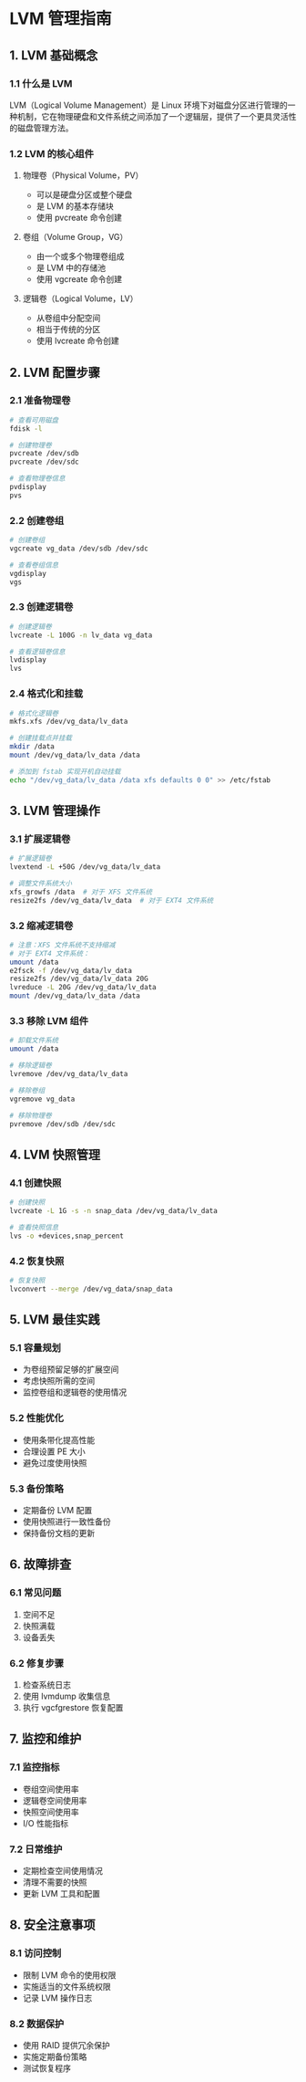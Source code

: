 # LVM 管理指南

## 1. LVM 基础概念

### 1.1 什么是 LVM
LVM（Logical Volume Management）是 Linux 环境下对磁盘分区进行管理的一种机制，它在物理硬盘和文件系统之间添加了一个逻辑层，提供了一个更具灵活性的磁盘管理方法。

### 1.2 LVM 的核心组件
1. 物理卷（Physical Volume，PV）
   - 可以是硬盘分区或整个硬盘
   - 是 LVM 的基本存储块
   - 使用 pvcreate 命令创建

2. 卷组（Volume Group，VG）
   - 由一个或多个物理卷组成
   - 是 LVM 中的存储池
   - 使用 vgcreate 命令创建

3. 逻辑卷（Logical Volume，LV）
   - 从卷组中分配空间
   - 相当于传统的分区
   - 使用 lvcreate 命令创建

## 2. LVM 配置步骤

### 2.1 准备物理卷
```bash
# 查看可用磁盘
fdisk -l

# 创建物理卷
pvcreate /dev/sdb
pvcreate /dev/sdc

# 查看物理卷信息
pvdisplay
pvs
```

### 2.2 创建卷组
```bash
# 创建卷组
vgcreate vg_data /dev/sdb /dev/sdc

# 查看卷组信息
vgdisplay
vgs
```

### 2.3 创建逻辑卷
```bash
# 创建逻辑卷
lvcreate -L 100G -n lv_data vg_data

# 查看逻辑卷信息
lvdisplay
lvs
```

### 2.4 格式化和挂载
```bash
# 格式化逻辑卷
mkfs.xfs /dev/vg_data/lv_data

# 创建挂载点并挂载
mkdir /data
mount /dev/vg_data/lv_data /data

# 添加到 fstab 实现开机自动挂载
echo "/dev/vg_data/lv_data /data xfs defaults 0 0" >> /etc/fstab
```

## 3. LVM 管理操作

### 3.1 扩展逻辑卷
```bash
# 扩展逻辑卷
lvextend -L +50G /dev/vg_data/lv_data

# 调整文件系统大小
xfs_growfs /data  # 对于 XFS 文件系统
resize2fs /dev/vg_data/lv_data  # 对于 EXT4 文件系统
```

### 3.2 缩减逻辑卷
```bash
# 注意：XFS 文件系统不支持缩减
# 对于 EXT4 文件系统：
umount /data
e2fsck -f /dev/vg_data/lv_data
resize2fs /dev/vg_data/lv_data 20G
lvreduce -L 20G /dev/vg_data/lv_data
mount /dev/vg_data/lv_data /data
```

### 3.3 移除 LVM 组件
```bash
# 卸载文件系统
umount /data

# 移除逻辑卷
lvremove /dev/vg_data/lv_data

# 移除卷组
vgremove vg_data

# 移除物理卷
pvremove /dev/sdb /dev/sdc
```

## 4. LVM 快照管理

### 4.1 创建快照
```bash
# 创建快照
lvcreate -L 1G -s -n snap_data /dev/vg_data/lv_data

# 查看快照信息
lvs -o +devices,snap_percent
```

### 4.2 恢复快照
```bash
# 恢复快照
lvconvert --merge /dev/vg_data/snap_data
```

## 5. LVM 最佳实践

### 5.1 容量规划
- 为卷组预留足够的扩展空间
- 考虑快照所需的空间
- 监控卷组和逻辑卷的使用情况

### 5.2 性能优化
- 使用条带化提高性能
- 合理设置 PE 大小
- 避免过度使用快照

### 5.3 备份策略
- 定期备份 LVM 配置
- 使用快照进行一致性备份
- 保持备份文档的更新

## 6. 故障排查

### 6.1 常见问题
1. 空间不足
2. 快照满载
3. 设备丢失

### 6.2 修复步骤
1. 检查系统日志
2. 使用 lvmdump 收集信息
3. 执行 vgcfgrestore 恢复配置

## 7. 监控和维护

### 7.1 监控指标
- 卷组空间使用率
- 逻辑卷空间使用率
- 快照空间使用率
- I/O 性能指标

### 7.2 日常维护
- 定期检查空间使用情况
- 清理不需要的快照
- 更新 LVM 工具和配置

## 8. 安全注意事项

### 8.1 访问控制
- 限制 LVM 命令的使用权限
- 实施适当的文件系统权限
- 记录 LVM 操作日志

### 8.2 数据保护
- 使用 RAID 提供冗余保护
- 实施定期备份策略
- 测试恢复程序
``` 